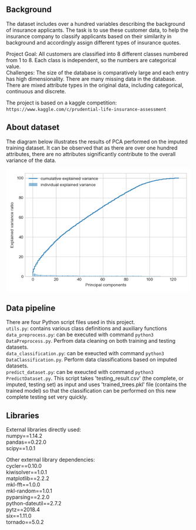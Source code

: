 ## **Background**
The dataset includes over a hundred variables describing the background of insurance applicants. The task is to use these customer data, to help the insurance company to classify applicants based on their similarity in background and accordingly assign different types of insurance quotes. 

Project Goal:
All customers are classified into 8 different classes numbered from 1 to 8. Each class is independent, so the numbers are categorical value. <br>
Challenges:
The size of the database is comparatively large and each entry has high dimensionality. There are many missing data in the database. There are mixed attribute types in the original data, including categorical, continuous and discrete. <br>

The project is based on a kaggle competition: `https://www.kaggle.com/c/prudential-life-insurance-assessment`


## About dataset

The diagram below illustrates the results of PCA performed on the imputed training dataset. It can be observed that as there are over one hundred attributes, there are no attributes significantly contribute to the overall variance of the data. 
 
<p align="center">
  <img src="https://github.com/SelinaWu/insurance_risks_prediction-/blob/master/PCA.png">
</p>

## Data pipeline
There are four Python script files used in this project.<br>
    `utils.py`: contains various class definitions and auxiliary functions<br>
    `data_preprocess.py`: can be executed with command `python3 DataPreprocess.py`. Perfrom data cleaning on both training and testing datasets.<br>
    `data_classification.py`: can be exeucted with command `python3 DataClassification.py`. Perform data classifications based on imputed datasets.<br>
    `predict_dataset.py`: can be exeucted with command `python3 PredictDataset.py`. This script takes 'testing_result.csv' (the complete, or imputed, testing set) as input and uses 'trained_trees.pkl' file (contains the trained model) so that the classification can be performed on this new complete testing set very quickly.<br>


## Libraries

External libraries directly used:<br>
    numpy==1.14.2<br>
    pandas==0.22.0<br>
    scipy==1.0.1<br>

Other external library dependencies:<br>
    cycler==0.10.0<br>
    kiwisolver==1.0.1<br>
    matplotlib==2.2.2<br>
    mkl-fft==1.0.0<br>
    mkl-random==1.0.1<br>
    pyparsing==2.2.0<br>
    python-dateutil==2.7.2<br>
    pytz==2018.4<br>
    six==1.11.0<br>
    tornado==5.0.2<br>
